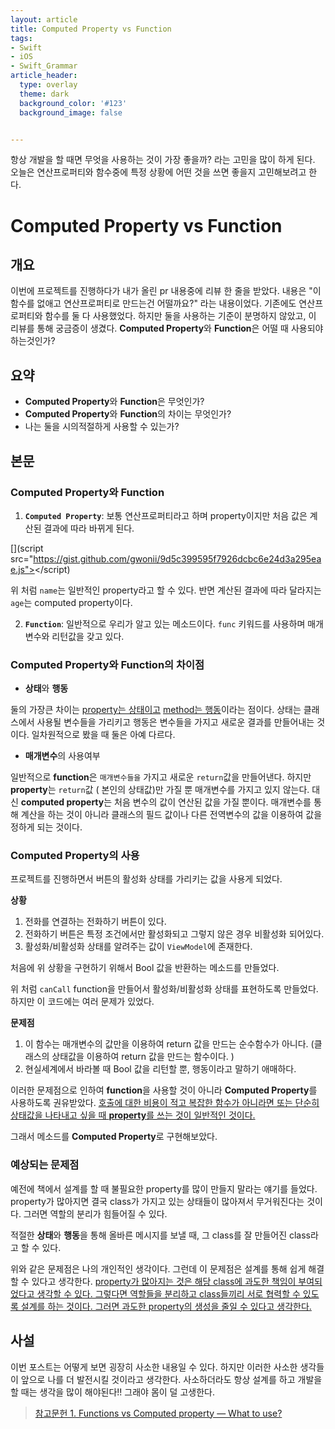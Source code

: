 ```yaml
---
layout: article
title: Computed Property vs Function
tags:
- Swift
- iOS
- Swift_Grammar
article_header:
  type: overlay
  theme: dark
  background_color: '#123'
  background_image: false


---
```


항상 개발을 할 때면 무엇을 사용하는 것이 가장 좋을까? 라는 고민을 많이 하게 된다. 오늘은 연산프로퍼티와 함수중에 특정 상황에 어떤 것을 쓰면 좋을지 고민해보려고 한다. 

<!--more-->

# Computed Property vs Function



## 개요

이번에 프로젝트를 진행하다가 내가 올린 pr 내용중에 리뷰 한 줄을 받았다. 내용은 "이 함수를 없애고 연산프로퍼티로 만드는건 어떨까요?" 라는 내용이었다. 기존에도 연산프로퍼티와 함수를 둘 다 사용했었다. 하지만 둘을 사용하는 기준이 분명하지 않았고, 이 리뷰를 통해 궁금증이 생겼다. **Computed Property**와 **Function**은 어떨 때 사용되야 하는것인가?   

## 요약

- **Computed Property**와 **Function**은 무엇인가? 
- **Computed Property**와 **Function**의 차이는 무엇인가? 
- 나는 둘을 시의적절하게 사용할 수 있는가? 



## 본문

### Computed Property와 Function 

1. **`Computed Property`**: 보통 연산프로퍼티라고 하며 property이지만 처음 값은 계산된 결과에 따라 바뀌게 된다. 

<script src="https://gist.github.com/gwonii/9d5c399595f7926dcbc6e24d3a295eae.js"></script>

[](script src="https://gist.github.com/gwonii/9d5c399595f7926dcbc6e24d3a295eae.js"></script)

위 처럼 `name`는 일반적인 property라고 할 수 있다. 반면 계산된 결과에 따라 달라지는 `age`는 computed property이다. 



2. **`Function`**: 일반적으로 우리가 알고 있는 메소드이다. `func` 키워드를 사용하며 매개변수와 리턴값을 갖고 있다. 



###  Computed Property와 Function의 차이점 

* **상태**와 **행동**

둘의 가장큰 차이는 <u>property는 상태이고</u> <u>method는 행동</u>이라는 점이다. 상태는 클래스에서 사용될 변수들을 가리키고 행동은 변수들을 가지고 새로운 결과를 만들어내는 것이다. 일차원적으로 봤을  때 둘은 아예 다르다. 

* **매개변수**의 사용여부

일반적으로 **function**은 `매개변수들을` 가지고 새로운 `return`값을 만들어낸다. 하지만 **property**는 `return`값 ( 본인의 상태값)만 가질 뿐 매개변수를 가지고 있지 않는다. 대신 **computed property**는 처음 변수의 값이 연산된 값을 가질 뿐이다. 매개변수를 통해 계산을 하는 것이 아니라 클래스의 필드 값이나 다른 전역변수의 값을 이용하여 값을 정하게 되는 것이다. 



### Computed Property의 사용 

프로젝트를 진행하면서 버튼의 활성화 상태를 가리키는 값을 사용게 되었다. 

**상황**

1. 전화를 연결하는 전화하기 버튼이 있다. 
2. 전화하기 버튼은 특정 조건에서만 활성화되고 그렇지 않은 경우 비활성화 되어있다. 
3. 활성화/비활성화 상태를 알려주는 값이 `ViewModel`에 존재한다. 



처음에 위 상황을 구현하기 위해서 Bool 값을 반환하는 메소드를 만들었다. 

<script src="https://gist.github.com/gwonii/2371c728b0f5930cd2344247674b84a8.js"></script>

위 처럼 `canCall` function을 만들어서 활성화/비활성화 상태를 표현하도록 만들었다. 하지만 이 코드에는 여러 문제가 있었다. 

**문제점**

1. 이 함수는 매개변수의 값만을 이용하여 return 값을 만드는 순수함수가 아니다.  (클래스의 상태값을 이용하여 return 값을 만드는 함수이다. )
2. 현실세계에서 바라볼 때 Bool 값을 리턴할 뿐, 행동이라고 말하기 애매하다. 



이러한 문제점으로 인하여 **function**을 사용할 것이 아니라 **Computed Property**를 사용하도록 권유받았다. <u>호출에 대한 비용이 적고 복잡한 함수가 아니라면 또는 단순히 상태값을 나타내고 싶을 때 **property**를 쓰는 것이 일반적인 것이다.</u>

그래서 메소드를 **Computed Property**로 구현해보았다. 

<script src="https://gist.github.com/gwonii/8a8f78da51144c445f8a84041dc096d6.js"></script>



### 예상되는 문제점

예전에 책에서 설계를 할 때 불필요한 property를 많이 만들지 말라는 얘기를 들었다. property가 많아지면 결국 class가 가지고 있는 상태들이 많아져서 무거워진다는 것이다. 그러면 역할의 분리가 힘들어질 수 있다. 

적절한 **상태**와 **행동**을 통해 올바른 메시지를 보낼 때, 그 class를 잘 만들어진 class라고 할 수 있다. 

위와 같은 문제점은 나의 개인적인 생각이다. 그런데 이 문제점은 설계를 통해 쉽게 해결할 수 있다고 생각한다. <u>property가 많아지는 것은 해당 class에 과도한 책임이 부여되었다고 생각할 수 있다. 그렇다면 역할들을 분리하고 class들끼리 서로 협력할 수 있도록 설계를 하는 것이다. 그러면 과도한 property의 생성을 줄일 수 있다고 생각한다.</u> 



## 사설 

이번 포스트는 어떻게 보면 굉장히 사소한 내용일 수 있다. 하지만 이러한 사소한 생각들이 앞으로 나를 더 발전시킬 것이라고 생각한다. 사소하더라도 항상 설계를 하고 개발을 할 때는 생각을 많이 해야된다!! 그래야 몸이 덜 고생한다. 



> [참고문헌 1. Functions vs Computed property — What to use?](https://medium.com/swift-india/functions-vs-computed-property-what-to-use-64bbe2df3916)





























